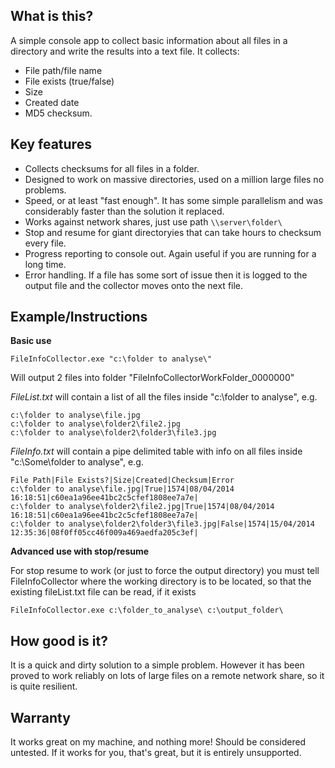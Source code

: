 ## What is this?

A simple console app to collect basic information about all files in a directory and write the results into a text file.
It collects: 

* File path/file name
* File exists (true/false)
* Size
* Created date
* MD5 checksum.

## Key features

* Collects checksums for all files in a folder.
* Designed to work on massive directories, used on a million large files no problems. 
* Speed, or at least "fast enough". It has some simple parallelism and was considerably faster than the solution it replaced.
* Works against network shares, just use path `\\server\folder\`
* Stop and resume for giant directoryies that can take hours to checksum every file. 
* Progress reporting to console out. Again useful if you are running for a long time.
* Error handling. If a file has some sort of issue then it is logged to the output file and the collector moves onto the next file.

## Example/Instructions

**Basic use**

    FileInfoCollector.exe "c:\folder to analyse\" 
	
Will output 2 files into folder "FileInfoCollectorWorkFolder_0000000"

*FileList.txt* will contain a list of all the files inside "c:\folder to analyse\", e.g.

    c:\folder to analyse\file.jpg
    c:\folder to analyse\folder2\file2.jpg
    c:\folder to analyse\folder2\folder3\file3.jpg

*FileInfo.txt* will contain a pipe delimited table with info on all files inside "c:\Some\folder to analyse\", e.g.

    File Path|File Exists?|Size|Created|Checksum|Error
    c:\folder to analyse\file.jpg|True|1574|08/04/2014 16:18:51|c60ea1a96ee41bc2c5cfef1808ee7a7e|
    c:\folder to analyse\folder2\file2.jpg|True|1574|08/04/2014 16:18:51|c60ea1a96ee41bc2c5cfef1808ee7a7e|
    c:\folder to analyse\folder2\folder3\file3.jpg|False|1574|15/04/2014 12:35:36|08f0ff05cc46f009a469aedfa205c3ef|

**Advanced use with stop/resume**

For stop resume to work (or just to force the output directory) you must tell FileInfoCollector where the working directory is to be located, so that the existing fileList.txt file can be read, if it exists

    FileInfoCollector.exe c:\folder_to_analyse\ c:\output_folder\ 

## How good is it?
It is a quick and dirty solution to a simple problem. However it has been proved to work reliably on lots of large files on a remote network share, so it is quite resilient. 

## Warranty
It works great on my machine, and nothing more! 
Should be considered untested. 
If it works for you, that's great, but it is entirely unsupported.
